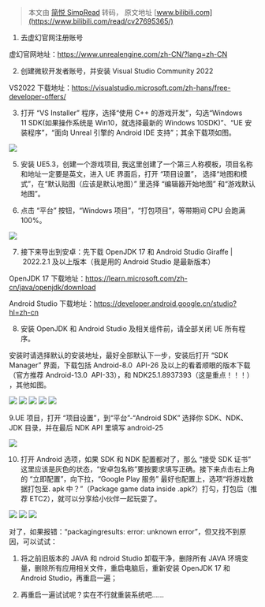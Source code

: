 > 本文由 [简悦 SimpRead](http://ksria.com/simpread/) 转码， 原文地址 [www.bilibili.com](https://www.bilibili.com/read/cv27695365/)

1. 去虚幻官网注册账号

虚幻官网地址：https://www.unrealengine.com/zh-CN/?lang=zh-CN

2. 创建微软开发者账号，并安装 Visual Studio Community 2022

VS2022 下载地址：https://visualstudio.microsoft.com/zh-hans/free-developer-offers/

3. 打开 “VS Installer” 程序，选择“使用 C++ 的游戏开发”，勾选“Windows 11 SDK(如果操作系统是 Win10，就选择最新的 Windows 10SDK)”、“UE 安装程序”，“面向 Unreal 引擎的 Android IDE 支持”；其余下载项如图。 

![](http://i0.hdslb.com/bfs/article/77928b3040857f0f0b19fc41bbc060c139784984.png)

5. 安装 UE5.3，创建一个游戏项目, 我这里创建了一个第三人称模板，项目名称和地址一定要是英文，进入 UE 界面后，打开 “项目设置”， 选择“地图和模式”，在“默认贴图（应该是默认地图）” 里选择 “编辑器开始地图” 和“游戏默认地图”。 

6. 点击 “平台” 按钮，“Windows 项目”，“打包项目”，等带期间 CPU 会跑满 100%。

![](http://i0.hdslb.com/bfs/article/381f600217d255a6873220f75b798b6d39784984.png)

7. 接下来导出到安卓：先下载 OpenJDK 17 和 Android Studio Giraffe | 2022.2.1 及以上版本（我是用的 Android Studio 是最新版本）

OpenJDK 17 下载地址：https://learn.microsoft.com/zh-cn/java/openjdk/download

Android Studio 下载地址：https://developer.android.google.cn/studio?hl=zh-cn

8. 安装 OpenJDK 和 Android Studio 及相关组件前，请全部关闭 UE 所有程序。

安装时请选择默认的安装地址，最好全部默认下一步，安装后打开 “SDK Manager” 界面，下载包括 Android-8.0  API-26 及以上的看着顺眼的版本下载（官方推荐 Android-13.0  API-33），和 NDK25.1.8937393（这是重点！！！） ，其他如图。

![](http://i0.hdslb.com/bfs/article/060e6f0aa15a4800e505f144dbe7a42a39784984.png)  ![](http://i0.hdslb.com/bfs/article/612df316b8249f19aa833e817147532c39784984.png)  ![](http://i0.hdslb.com/bfs/article/e0aa17517bd454cde5f20d378184efad39784984.png)  ![](http://i0.hdslb.com/bfs/article/09306de3f3623b8417bd8169d610113739784984.png)  ![](http://i0.hdslb.com/bfs/article/64807c73b555d1852df27a43bf64fed839784984.png)

9.UE 项目，打开 “项目设置”，到“平台”-“Android SDK” 选择你 SDK、NDK、JDK 目录，并在最后 NDK API 里填写 android-25

![](http://i0.hdslb.com/bfs/article/dbbdc5dff8eae567e651d81d7098fa5139784984.png)

10. 打开 Android 选项，如果 SDK 和 NDK 配置都对了，那么 “接受 SDK 证书” 这里应该是灰色的状态，“安卓包名称”要按要求填写正确。接下来点击右上角的 “立即配置”，向下拉，“Google Play 服务” 最好也配置上，选项“将游戏数据打包至. apk 中？”（Package game data inside .apk?）打勾，打包后（推荐 ETC2），就可以分享给小伙伴一起玩耍了。 

![](http://i0.hdslb.com/bfs/article/96ea6a6bce8fe2ff80be95e9a5db929939784984.png)  ![](http://i0.hdslb.com/bfs/article/99b72708cde50226617755e5610ff24739784984.png)  ![](http://i0.hdslb.com/bfs/article/446adc96c2844d1416df92fc13005d1839784984.png)

对了，如果报错：“packagingresults: error: unknown error”，但又找不到原因，可以试试：

1.  将之前旧版本的 JAVA 和 ndroid Studio 卸载干净，删除所有 JAVA 环境变量，删除所有应用相关文件，重启电脑后，重新安装 OpenJDK 17 和 Android Studio，再重启一遍；
    
2.  再重启一遍试试呢？实在不行就重装系统吧……